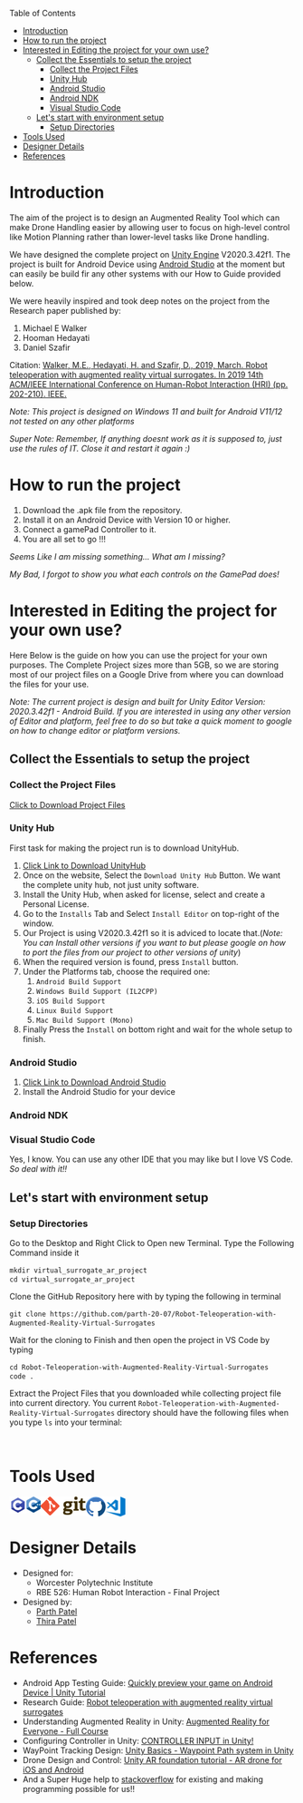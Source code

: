 Table of Contents

<!-- TOC -->

- [Introduction](#introduction)
- [How to run the project](#how-to-run-the-project)
- [Interested in Editing the project for your own use?](#interested-in-editing-the-project-for-your-own-use)
  - [Collect the Essentials to setup the project](#collect-the-essentials-to-setup-the-project)
    - [Collect the Project Files](#collect-the-project-files)
    - [Unity Hub](#unity-hub)
    - [Android Studio](#android-studio)
    - [Android NDK](#android-ndk)
    - [Visual Studio Code](#visual-studio-code)
  - [Let's start with environment setup](#lets-start-with-environment-setup)
    - [Setup Directories](#setup-directories)
- [Tools Used](#tools-used)
- [Designer Details](#designer-details)
- [References](#references)

<!-- /TOC -->

# Introduction

The aim of the project is to design an Augmented Reality Tool which can make Drone Handling easier by allowing user to focus on high-level control like Motion Planning rather than lower-level tasks like Drone handling.

We have designed the complete project on [Unity Engine](https://unity.com/) V2020.3.42f1. The project is built for Android Device using [Android Studio](https://developer.android.com/studio/?gclid=CjwKCAiAp7GcBhA0EiwA9U0mtkEpRfebCZN0bh7VVITwbL350F0rY_PM6F03cEG6pZOch3nfhviDmxoCNusQAvD_BwE&gclsrc=aw.ds) at the moment but can easily be build fir any other systems with our How to Guide provided below.

We were heavily inspired and took deep notes on the project from the Research paper published by:

1. Michael E Walker
2. Hooman Hedayati
3. Daniel Szafir

Citation:
[Walker, M.E., Hedayati, H. and Szafir, D., 2019, March. Robot teleoperation with augmented reality virtual surrogates. In 2019 14th ACM/IEEE International Conference on Human-Robot Interaction (HRI) (pp. 202-210). IEEE.](https://ieeexplore.ieee.org/abstract/document/8673306)

_Note: This project is designed on Windows 11 and built for Android V11/12 not tested on any other platforms_

_Super Note: Remember, If anything doesnt work as it is supposed to, just use the rules of IT. Close it and restart it again :)_

# How to run the project

1. Download the .apk file from the repository.
2. Install it on an Android Device with Version 10 or higher.
3. Connect a gamePad Controller to it.
4. You are all set to go !!!

_Seems Like I am missing something... What am I missing?_

_My Bad, I forgot to show you what each controls on the GamePad does!_

# Interested in Editing the project for your own use?

Here Below is the guide on how you can use the project for your own purposes. The Complete Project sizes more than 5GB, so we are storing most of our project files on a Google Drive from where you can download the files for your use.

_Note: The current project is design and built for Unity Editor Version: 2020.3.42f1 - Android Build.
If you are interested in using any other version of Editor and platform, feel free to do so but take a quick moment to google on how to change editor or platform versions._

## Collect the Essentials to setup the project

### Collect the Project Files

[Click to Download Project Files](https://drive.google.com/drive/folders/1F6m2Nc7uq7a-VYWZzda4WF9UxTImIZbO?usp=share_link)

### Unity Hub

First task for making the project run is to download UnityHub.

1. [Click Link to Download UnityHub](https://unity3d.com/get-unity/download)
2. Once on the website, Select the `Download Unity Hub` Button. We want the complete unity hub, not just unity software.
3. Install the Unity Hub, when asked for license, select and create a Personal License.
4. Go to the `Installs` Tab and Select `Install Editor` on top-right of the window.
5. Our Project is using V2020.3.42f1 so it is adviced to locate that.(_Note: You can Install other versions if you want to but please google on how to port the files from our project to other versions of unity_)
6. When the required version is found, press `Install` button.
7. Under the Platforms tab, choose the required one:
   1. `Android Build Support`
   2. `Windows Build Support (IL2CPP)`
   3. `iOS Build Support`
   4. `Linux Build Support`
   5. `Mac Build Support (Mono)`
8. Finally Press the `Install` on bottom right and wait for the whole setup to finish.

### Android Studio

1. [Click Link to Download Android Studio](https://developer.android.com/studio/?gclid=CjwKCAiAp7GcBhA0EiwA9U0mtlgnFQGdP97omDMtlMae11TxG08MUOjuRMRrdt3e83YcsLvDqmisWhoCT-UQAvD_BwE&gclsrc=aw.ds)
2. Install the Android Studio for your device

### Android NDK

### Visual Studio Code

Yes, I know. You can use any other IDE that you may like but I love VS Code. _So deal with it!!_

## Let's start with environment setup

### Setup Directories

Go to the Desktop and Right Click to Open new Terminal. Type the Following Command inside it

```
mkdir virtual_surrogate_ar_project
cd virtual_surrogate_ar_project
```

Clone the GitHub Repository here with by typing the following in terminal

```
git clone https://github.com/parth-20-07/Robot-Teleoperation-with-Augmented-Reality-Virtual-Surrogates
```

Wait for the cloning to Finish and then open the project in VS Code by typing

```
cd Robot-Teleoperation-with-Augmented-Reality-Virtual-Surrogates
code .
```

Extract the Project Files that you downloaded while collecting project file into current directory. You current `Robot-Teleoperation-with-Augmented-Reality-Virtual-Surrogates` directory should have the following files when you type `ls` into your terminal:

<br>

# Tools Used

<img width="30px" align="left" alt="C" src="Resources/Logos/C Logo.jpeg">
<img width="25px" align="left" alt="CPP" src="Resources/Logos/CPP Logo.jpeg">
<img width="80px" align="left" alt="Git" src="Resources/Logos/Git Logo.jpeg">
<img width="35px" align="left" alt="GitHub" src="Resources/Logos/GitHub Logo.jpeg">
<img width="35px" align="left" alt="VS Code" src="Resources/Logos/VS Code.jpeg">

<br><br>

# Designer Details

- Designed for:
  - Worcester Polytechnic Institute
  - RBE 526: Human Robot Interaction - Final Project
- Designed by:
  - [Parth Patel](mailto:parth.pmech@gmail.com)
  - [Thira Patel](mailto:thira.p23@gmail.com)

# References

- Android App Testing Guide: [Quickly preview your game on Android Device | Unity Tutorial](https://youtu.be/iCXwaehzRFQ)
- Research Guide: [Robot teleoperation with augmented reality virtual surrogates](https://ieeexplore.ieee.org/abstract/document/8673306)
- Understanding Augmented Reality in Unity: [Augmented Reality for Everyone - Full Course](https://youtu.be/WzfDo2Wpxks)
- Configuring Controller in Unity: [CONTROLLER INPUT in Unity!](https://youtu.be/p-3S73MaDP8)
- WayPoint Tracking Design: [Unity Basics - Waypoint Path system in Unity](https://youtu.be/EwHiMQ3jdHw)
- Drone Design and Control: [Unity AR foundation tutorial - AR drone for iOS and Android](https://youtu.be/MzFE2QfgohE)
- And a Super Huge help to [stackoverflow](https://stackoverflow.com/) for existing and making programming possible for us!!
